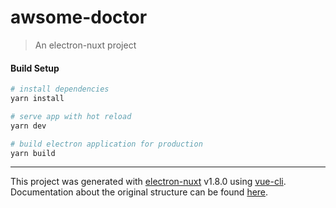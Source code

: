 # awsome-doctor

> An electron-nuxt project

#### Build Setup

``` bash
# install dependencies
yarn install

# serve app with hot reload
yarn dev

# build electron application for production
yarn build

```

---

This project was generated with [electron-nuxt](https://github.com/michalzaq12/electron-nuxt) v1.8.0 using [vue-cli](https://github.com/vuejs/vue-cli). Documentation about the original structure can be found [here](https://github.com/michalzaq12/electron-nuxt/blob/master/README.md).
